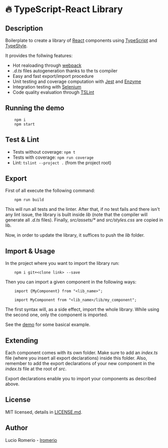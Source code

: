 # :fire: TypeScript-React Library

## Description
Boilerplate to create a library of [React](https://reactjs.org/) components using [TypeScript](https://www.typescriptlang.org/) and [TypeStyle](https://typestyle.github.io/#/).

It provides the follwing features:
- Hot realoading through [webpack](https://webpack.js.org/)
- _.d.ts_ files autogeneration thanks to the ts compiler
- Easy and fast export/import procedure
- Unit testing and coverage computation with [Jest](https://jestjs.io/) and [Enzyme](https://github.com/airbnb/enzyme)
- Integration testing with [Selenium](https://www.seleniumhq.org/)
- Code quality evaluation through [TSLint](https://palantir.github.io/tslint/)


## Running the demo
```
    npm i
    npm start
```

## Test & Lint
- Tests without coverage: ```npm t```
- Tests with coverage: ```npm run coverage```
- Lint: ```tslint --project .``` (from the project root)

## Export
First of all execute the following command:
```
    npm run build
```
This will run all tests and the linter. After that, if no test fails and there isn't any lint issue, the library is built inside _lib_ (note that the compiler will generate all _.d.ts_ files). Finally, _src/assets/*_ and _src/styles.css_ are copied in lib.

Now, in order to update the library, it suffices to push the _lib_ folder.

## Import & Usage
In the project where you want to import the library run:
```
    npm i git+<clone link> --save
```

Then you can import a given component in the following ways:
```
    import {MyComponent} from "<lib_name>";

    import MyComponent from "<lib_name>/lib/my_component"; 
```

The first syntax will, as a side effect, import the whole library. While using the second one, only the component is imported.

See the [demo](https://github.com/lromerio/TypescriptReactLibrary/tree/master/example/demo) for some basical example.

## Extending
Each component comes with its own folder. Make sure to add an _index.ts_ file (where you insert all export declarations) inside this folder. Also, remember to add the export declarations of your new component in the _index.ts_ file at the root of _src_.

Export declarations enable you to import your components as described above.

## License
MIT licensed, details in [LICENSE.md](/LICENSE.md).


## Author
Lucio Romerio - [lromerio](https://github.com/lromerio)

